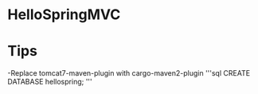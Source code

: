 # HelloSpringMVC
# Tips
-Replace tomcat7-maven-plugin with cargo-maven2-plugin
'''sql
CREATE DATABASE hellospring;
'''
